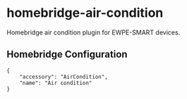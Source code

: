# homebridge-air-condition

Homebridge air condition plugin for EWPE-SMART devices.

## Homebridge Configuration

```
{
    "accessory": "AirCondition",
    "name": "Air condition"
}
```
